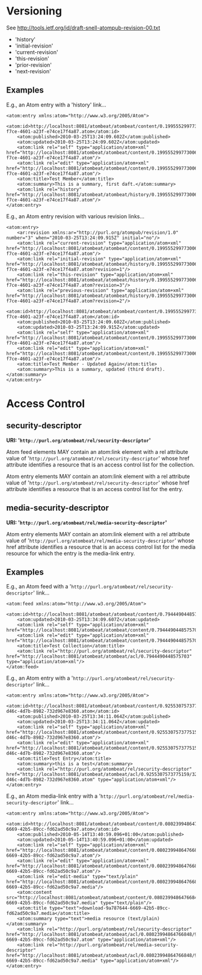 

# Versioning #

See http://tools.ietf.org/id/draft-snell-atompub-revision-00.txt

  * 'history'
  * 'initial-revision'
  * 'current-revision'
  * 'this-revision'
  * 'prior-revision'
  * 'next-revision'

## Examples ##

E.g., an Atom entry with a 'history' link...

```
<atom:entry xmlns:atom="http://www.w3.org/2005/Atom">
    <atom:id>http://localhost:8081/atombeat/atombeat/content/0.1995552997730068/0c9ba353-f7ce-4601-a23f-e74ce17f4a87.atom</atom:id>
    <atom:published>2010-03-25T13:24:09.602Z</atom:published>
    <atom:updated>2010-03-25T13:24:09.602Z</atom:updated>
    <atom:link rel="self" type="application/atom+xml" href="http://localhost:8081/atombeat/atombeat/content/0.1995552997730068/0c9ba353-f7ce-4601-a23f-e74ce17f4a87.atom"/>
    <atom:link rel="edit" type="application/atom+xml" href="http://localhost:8081/atombeat/atombeat/content/0.1995552997730068/0c9ba353-f7ce-4601-a23f-e74ce17f4a87.atom"/>
    <atom:title>Test Member</atom:title>
    <atom:summary>This is a summary, first daft.</atom:summary>
    <atom:link rel="history" href="http://localhost:8081/atombeat/atombeat/history/0.1995552997730068/0c9ba353-f7ce-4601-a23f-e74ce17f4a87.atom"/>
</atom:entry>
```

E.g., an Atom entry revision with various revision links...

```
<atom:entry>
    <ar:revision xmlns:ar="http://purl.org/atompub/revision/1.0" number="3" when="2010-03-25T13:24:09.915Z" initial="no"/>
    <atom:link rel="current-revision" type="application/atom+xml" href="http://localhost:8081/atombeat/atombeat/content/0.1995552997730068/0c9ba353-f7ce-4601-a23f-e74ce17f4a87.atom"/>
    <atom:link rel="initial-revision" type="application/atom+xml" href="http://localhost:8081/atombeat/atombeat/history/0.1995552997730068/0c9ba353-f7ce-4601-a23f-e74ce17f4a87.atom?revision=1"/>
    <atom:link rel="this-revision" type="application/atom+xml" href="http://localhost:8081/atombeat/atombeat/history/0.1995552997730068/0c9ba353-f7ce-4601-a23f-e74ce17f4a87.atom?revision=3"/>
    <atom:link rel="previous-revision" type="application/atom+xml" href="http://localhost:8081/atombeat/atombeat/history/0.1995552997730068/0c9ba353-f7ce-4601-a23f-e74ce17f4a87.atom?revision=2"/>
    <atom:id>http://localhost:8081/atombeat/atombeat/content/0.1995552997730068/0c9ba353-f7ce-4601-a23f-e74ce17f4a87.atom</atom:id>
    <atom:published>2010-03-25T13:24:09.602Z</atom:published>
    <atom:updated>2010-03-25T13:24:09.915Z</atom:updated>
    <atom:link rel="self" type="application/atom+xml" href="http://localhost:8081/atombeat/atombeat/content/0.1995552997730068/0c9ba353-f7ce-4601-a23f-e74ce17f4a87.atom"/>
    <atom:link rel="edit" type="application/atom+xml" href="http://localhost:8081/atombeat/atombeat/content/0.1995552997730068/0c9ba353-f7ce-4601-a23f-e74ce17f4a87.atom"/>
    <atom:title>Test Member - Updated Again</atom:title>
    <atom:summary>This is a summary, updated (third draft).</atom:summary>
</atom:entry>
```

# Access Control #

## security-descriptor ##

**URI: '`http://purl.org/atombeat/rel/security-descriptor`'**

Atom feed elements MAY contain an atom:link element with a rel attribute value of '`http://purl.org/atombeat/rel/security-descriptor`' whose href attribute identifies a resource that is an access control list for the collection.

Atom entry elements MAY contain an atom:link element with a rel attribute value of '`http://purl.org/atombeat/rel/security-descriptor`' whose href attribute identifies a resource that is an access control list for the entry.

## media-security-descriptor ##

**URI: '`http://purl.org/atombeat/rel/media-security-descriptor`'**

Atom entry elements MAY contain an atom:link element with a rel attribute value of '`http://purl.org/atombeat/rel/media-security-descriptor`' whose href attribute identifies a resource that is an access control list for the media resource for which the entry is the media-link entry.

## Examples ##

E.g., an Atom feed with a '`http://purl.org/atombeat/rel/security-descriptor`' link...

```
<atom:feed xmlns:atom="http://www.w3.org/2005/Atom">
    <atom:id>http://localhost:8081/atombeat/atombeat/content/0.7944490448575703</atom:id>
    <atom:updated>2010-03-25T13:34:09.607Z</atom:updated>
    <atom:link rel="self" type="application/atom+xml" href="http://localhost:8081/atombeat/atombeat/content/0.7944490448575703"/>
    <atom:link rel="edit" type="application/atom+xml" href="http://localhost:8081/atombeat/atombeat/content/0.7944490448575703"/>
    <atom:title>Test Collection</atom:title>
    <atom:link rel="http://purl.org/atombeat/rel/security-descriptor" href="http://localhost:8081/atombeat/atombeat/acl/0.7944490448575703" type="application/atom+xml"/>
</atom:feed>
```

E.g., an Atom entry with a '`http://purl.org/atombeat/rel/security-descriptor`' link...

```
<atom:entry xmlns:atom="http://www.w3.org/2005/Atom">
    <atom:id>http://localhost:8081/atombeat/atombeat/content/0.9255307573775159/322fedb1-d46c-4d7b-8982-732d967e8360.atom</atom:id>
    <atom:published>2010-03-25T13:34:11.064Z</atom:published>
    <atom:updated>2010-03-25T13:34:11.064Z</atom:updated>
    <atom:link rel="self" type="application/atom+xml" href="http://localhost:8081/atombeat/atombeat/content/0.9255307573775159/322fedb1-d46c-4d7b-8982-732d967e8360.atom"/>
    <atom:link rel="edit" type="application/atom+xml" href="http://localhost:8081/atombeat/atombeat/content/0.9255307573775159/322fedb1-d46c-4d7b-8982-732d967e8360.atom"/>
    <atom:title>Test Entry</atom:title>
    <atom:summary>this is a test</atom:summary>
    <atom:link rel="http://purl.org/atombeat/rel/security-descriptor" href="http://localhost:8081/atombeat/atombeat/acl/0.9255307573775159/322fedb1-d46c-4d7b-8982-732d967e8360.atom" type="application/atom+xml"/>
</atom:entry>
```

E.g., an Atom media-link entry with a '`http://purl.org/atombeat/rel/media-security-descriptor`' link...

```
<atom:entry xmlns:atom="http://www.w3.org/2005/Atom">
    <atom:id>http://localhost:8081/atombeat/atombeat/content/0.08023994864766848/9a787644-6669-42b5-89cc-fd62ad50c9a7.atom</atom:id>
    <atom:published>2010-05-14T13:40:59.096+01:00</atom:published>
    <atom:updated>2010-05-14T13:40:59.096+01:00</atom:updated>
    <atom:link rel="self" type="application/atom+xml" href="http://localhost:8081/atombeat/atombeat/content/0.08023994864766848/9a787644-6669-42b5-89cc-fd62ad50c9a7.atom"/>
    <atom:link rel="edit" type="application/atom+xml" href="http://localhost:8081/atombeat/atombeat/content/0.08023994864766848/9a787644-6669-42b5-89cc-fd62ad50c9a7.atom"/>
    <atom:link rel="edit-media" type="text/plain" href="http://localhost:8081/atombeat/atombeat/content/0.08023994864766848/9a787644-6669-42b5-89cc-fd62ad50c9a7.media"/>
    <atom:content src="http://localhost:8081/atombeat/atombeat/content/0.08023994864766848/9a787644-6669-42b5-89cc-fd62ad50c9a7.media" type="text/plain"/>
    <atom:title type="text">download-9a787644-6669-42b5-89cc-fd62ad50c9a7.media</atom:title>
    <atom:summary type="text">media resource (text/plain)</atom:summary>
    <atom:link rel="http://purl.org/atombeat/rel/security-descriptor" href="http://localhost:8081/atombeat/atombeat/acl/0.08023994864766848/9a787644-6669-42b5-89cc-fd62ad50c9a7.atom" type="application/atom+xml"/>
    <atom:link rel="http://purl.org/atombeat/rel/media-security-descriptor" href="http://localhost:8081/atombeat/atombeat/acl/0.08023994864766848/9a787644-6669-42b5-89cc-fd62ad50c9a7.media" type="application/atom+xml"/>
</atom:entry>
```